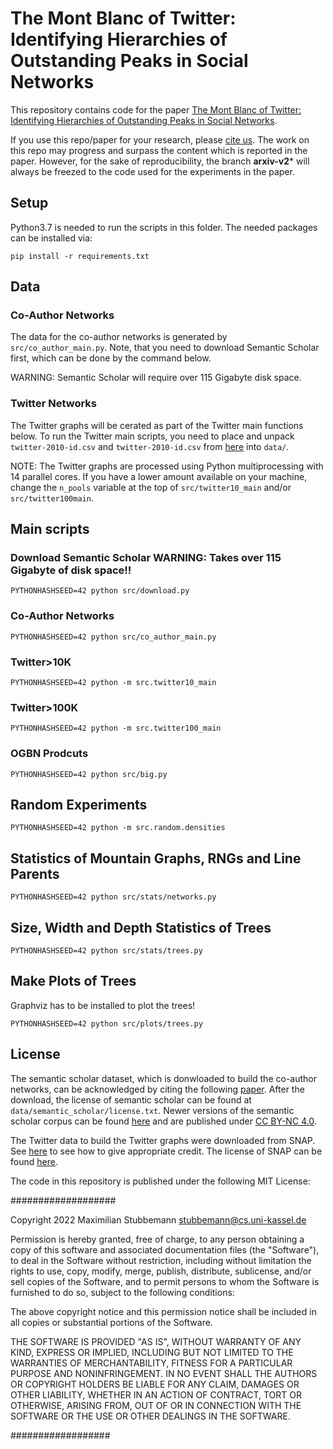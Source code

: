 # The Mont Blanc of Twitter: Identifying Hierarchies of Outstanding Peaks in Social Networks

This repository contains code for the paper [The Mont Blanc of Twitter: Identifying Hierarchies of Outstanding Peaks in Social Networks](https://arxiv.org/abs/2110.13774).

If you use this repo/paper for your research, please [cite us](https://dblp.org/rec/journals/corr/abs-2110-13774.html?view=bibtex).
The work on this repo may progress and surpass the content which is reported in the paper. However, for the sake of reproducibility, the branch **arxiv-v2*** will always be freezed to the code used for the experiments in the paper.

## Setup
Python3.7 is needed to run the scripts in this folder. The needed packages can be installed via:

```
pip install -r requirements.txt
```



## Data

### Co-Author Networks

The data for the co-author networks is generated by `src/co_author_main.py`.
Note, that you need to download Semantic Scholar first, which can be done by the command below.

WARNING: Semantic Scholar will require over 115 Gigabyte disk space.


### Twitter Networks

The Twitter graphs will be cerated as part of the Twitter main functions below.  To run the Twitter main scripts, you need to place and unpack
`twitter-2010-id.csv` and `twitter-2010-id.csv` from [here](https://snap.stanford.edu/data/twitter-2010.html) into `data/`.

NOTE: The Twitter graphs are processed using Python multiprocessing with 14 parallel cores. If you have a lower amount available on your machine,
change the `n_pools` variable at the top of `src/twitter10_main` and/or `src/twitter100main`.

## Main scripts


### Download Semantic Scholar WARNING: Takes over 115 Gigabyte of disk space!!

```
PYTHONHASHSEED=42 python src/download.py
```
### Co-Author Networks
```
PYTHONHASHSEED=42 python src/co_author_main.py
```

### Twitter>10K
```
PYTHONHASHSEED=42 python -m src.twitter10_main
```

### Twitter>100K
```
PYTHONHASHSEED=42 python -m src.twitter100_main
```

### OGBN Prodcuts

```
PYTHONHASHSEED=42 python src/big.py
```
## Random Experiments

```
PYTHONHASHSEED=42 python -m src.random.densities
```

## Statistics of Mountain Graphs, RNGs and Line Parents

```
PYTHONHASHSEED=42 python src/stats/networks.py
```

## Size, Width and Depth Statistics of Trees

```
PYTHONHASHSEED=42 python src/stats/trees.py

```

## Make Plots of Trees

Graphviz has to be installed to plot the trees!

```
PYTHONHASHSEED=42 python src/plots/trees.py
```

## License
The semantic scholar dataset, which is donwloaded to build the co-author networks, can be acknowledged by citing the following [paper](https://aclanthology.org/N18-3011/). After the download, the license of semantic scholar can be found at `data/semantic_scholar/license.txt`. Newer versions of the semantic scholar corpus can be found [here](https://github.com/allenai/s2orc) and are published under [CC BY-NC 4.0](https://creativecommons.org/licenses/by-nc/4.0/).

The Twitter data to build the Twitter graphs were downloaded from SNAP. See [here](https://snap.stanford.edu/data/twitter-2010.html) to see how to give appropriate credit. The license of SNAP can be found [here](https://snap.stanford.edu/snap/license.html).

The code in this repository is published under the following MIT License:

###################

Copyright 2022 Maximilian Stubbemann <stubbemann@cs.uni-kassel.de>

Permission is hereby granted, free of charge, to any person obtaining a copy of this software and associated documentation files (the "Software"), to deal in the Software without restriction, including without limitation the rights to use, copy, modify, merge, publish, distribute, sublicense, and/or sell copies of the Software, and to permit persons to whom the Software is furnished to do so, subject to the following conditions:

The above copyright notice and this permission notice shall be included in all copies or substantial portions of the Software.

THE SOFTWARE IS PROVIDED "AS IS", WITHOUT WARRANTY OF ANY KIND, EXPRESS OR IMPLIED, INCLUDING BUT NOT LIMITED TO THE WARRANTIES OF MERCHANTABILITY, FITNESS FOR A PARTICULAR PURPOSE AND NONINFRINGEMENT. IN NO EVENT SHALL THE AUTHORS OR COPYRIGHT HOLDERS BE LIABLE FOR ANY CLAIM, DAMAGES OR OTHER LIABILITY, WHETHER IN AN ACTION OF CONTRACT, TORT OR OTHERWISE, ARISING FROM, OUT OF OR IN CONNECTION WITH THE SOFTWARE OR THE USE OR OTHER DEALINGS IN THE SOFTWARE.

##################
